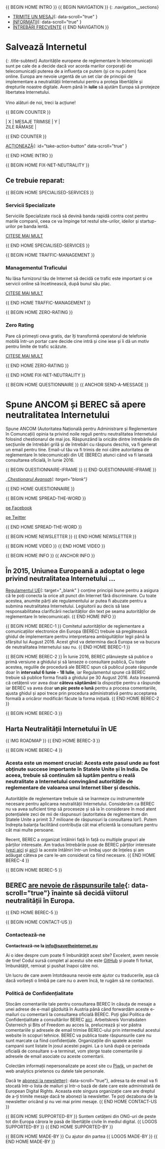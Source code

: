 {{ BEGIN HOME INTRO }}
{{ BEGIN NAVIGATION }}
{: .navigation__sections}
- [TRIMITE UN MESAJ](#send-a-message){: data-scroll="true" }
- [INFORMAȚII](#info){: data-scroll="true" }
- [ÎNTREBĂRI FRECVENTE](faq)
{{ END NAVIGATION }}

# Salvează Internetul

{: .title-subtext}
Autoritățile europene de reglementare în telecomunicații sunt pe cale de a decide dacă vor acorda marilor corporații de telecomunicații puterea de a influența ce putem (și ce nu putem) face online. Europa are nevoie urgentă de un set clar de principii de implementare a neutralității Internetului pentru a proteja libertățile și drepturile noastre digitale. Avem până în __iulie__ să ajutăm Europa să protejeze libertatea Internetului.
<br><br>
Vino alături de noi, treci la acțiune!

{{ BEGIN COUNTER }}

| X | MESAJE TRIMISE | Y | <br> ZILE RĂMASE |

{{ END COUNTER }}

[ACȚIONEAZĂ](#send-a-message){: id="take-action-button" data-scroll="true" }

{{ END HOME INTRO }}

{{ BEGIN HOME FIX-NET-NEUTRALITY }}

## Ce trebuie reparat:

{{ BEGIN HOME SPECIALISED-SERVICES }}

### Servicii Specializate

Serviciile Specializate riscă să devină banda rapidă contra cost pentru marile companii, ceea ce va împinge tot restul site-urilor, ideilor și startup-urilor pe banda lentă.

[CITEȘE MAI MULT](faq/#what-are-specialised-services)

{{ END HOME SPECIALISED-SERVICES }}

{{ BEGIN HOME TRAFFIC-MANAGEMENT }}

### Managementul Traficului

Nu lăsa furnizorul tău de Internet să decidă ce trafic este important și ce servicii online să încetinească, după bunul său plac.

[CITEȘE MAI MULT](faq/#what-is-traffic-management)

{{ END HOME TRAFFIC-MANAGEMENT }}

{{ BEGIN HOME ZERO-RATING }}

### Zero Rating

Pare că primești ceva gratis, dar îți transformă operatorul de telefonie mobilă într-un portar care decide cine intră și cine iese și îi dă un motiv pentru limite de trafic scăzute.

[CITEȘE MAI MULT](faq/#what-is-zero-rating)

{{ END HOME ZERO-RATING }}

{{ END HOME FIX-NET-NEUTRALITY }}


{{ BEGIN HOME QUESTIONNAIRE }}
{{ ANCHOR SEND-A-MESSAGE }}

# Spune ANCOM și BEREC să apere neutralitatea Internetului

Spune ANCOM (Autoritatea Națională pentru Administrare și Reglementare în Comuncații) opinia ta privind noile reguli pentru neutralitatea Internetului folosind chestionarul de mai jos. Răspunzând la oricâte dintre întrebările din secțiunile de întrebări grilă și de întrebări cu răspuns deschis, va fi generat un email pentru tine. Email-ul tău va fi trimis de noi către autoritatea de reglementare în telecomunicații din UE (BEREC) atunci când va fi lansată consultarea oficială, în Iunie 2016.

{{ BEGIN QUESTIONNAIRE-IFRAME }}
{{ END QUESTIONNAIRE-IFRAME }}

__[Chestionarul Avansat](https://consultation.savetheinternet.eu/advanced/){: target="_blank"}__

{{ END HOME QUESTIONNAIRE }}

{{ BEGIN HOME SPREAD-THE-WORD }}

[pe Facebook](http://www.facebook.com/sharer/sharer.php?s=100&p%5Burl%5D=http://www.savetheinternet.eu/&p%5Bimages%5D%5B0%5D=http://www.savetheinternet.eu/img/thumbnail.png&p%5Btitle%5D=Help%20Save%20the%20Internet&p%5Bsummary%5D=Your%20freedom%20online%20is%20threatened%20by%20EU%20proposals.%20The%20fight%20for%20an%20open%20Internet%20is%20happening%20right%20now%20in%20Brussels.)

[pe Twitter](https://twitter.com/intent/tweet?text=Help%20save%20the%20internet.%20Tell%20your%20regulator%20to%20safeguard%20net%20neutrality.%20http%3A%2F%2Fwww.savetheinternet.eu%2F%20%23SaveTheInternet)

{{ END HOME SPREAD-THE-WORD }}

{{ BEGIN HOME NEWSLETTER }}
{{ END HOME NEWSLETTER }}

{{ BEGIN HOME VIDEO }}
{{ END HOME VIDEO }}

{{ BEGIN HOME INFO }}
{{ ANCHOR INFO }}
## În 2015, Uniunea Europeană a adoptat o lege privind neutralitatea Internetului ...

[Regulamentul UE](http://eur-lex.europa.eu/legal-content/EN/TXT/?uri=CELEX:32015R2120){: target="_blank" } conține principii bune pentru a asigura că te poți conecta la orice alt punct din Internet fără discriminare. Cu toate acestea, anumite părți ale regulamentului ar putea fi abuzate pentru a submina neutralitatea Internetului. Legiuitorii au decis să lase responsabilitatea clarificării neclarităților din text pe seama autorităților de reglementare în telecomunicații.
{{ END HOME INFO }}


{{ BEGIN HOME BEREC-1 }}
Comitetul autorităților de reglementare a comunicațiilor electronice din Europa (BEREC) trebuie să pregătească ghidul de implementare pentru interpretarea ambiguităților legii până la sfârșitul lui August 2016. Acest ghid va determina dacă Europa se va bucura de neutralitatea Internetului sau nu.
{{ END HOME BEREC-1 }}

{{ BEGIN HOME BEREC-2 }}
În Iunie 2016, BEREC plănuiește să publice o primă versiune a ghidului și să lanseze o consultare publică, Cu toate acestea, regulile de procedură ale BEREC spun că publicul poate răspunde doar în __intervalul 6 Iunie - 18 Iulie__, iar Regulamentul spune că BEREC trebuie să publice forma finală a ghidului pe 30 August 2016. Asta înseamnă că cetățenii vor avea doar __câteva săptămâni__ la dispoziție pentru a răspunde iar BEREC va avea doar __un pic peste o lună__ pentru a procesa comentariile, ajusta ghidul și apoi trece prin procedura administrativă pentru acceptarea formală a oricăror modificări făcute la forma inițială.
{{ END HOME BEREC-2 }}

{{ BEGIN HOME BEREC-3 }}
## Harta Neutralității Internetului în UE
{{ IMG ROADMAP }}
{{ END HOME BEREC-3 }}

{{ BEGIN HOME BEREC-4 }}
### __Acesta este un moment crucial: Acesta este pasul unde au fost obținute succese importante în Statele Unite și în India. De aceea, trebuie să continuăm să luptăm pentru o reală neutralitate a Internetului convingând autoritățile de reglementare de valoarea unui Internet liber și deschis.__

Autoritățile de reglementare trebuie să se înarmeze cu instrumentele necesare pentru aplicarea neutralității Internetului. Considerăm ca BEREC nu va avea suficient timp să proceseze și să ia în considerare în mod atent potențialele zeci de mii de răspunsuri (autoritatea de reglementare din Statele Unite a primit 3.7 milioane de răspunsuri la consultarea lor!). Putem îndrepta balanța facilitând contribuția cât mai eficientă la consultare pentru cât mai multe persoane.

Recent, BEREC a organizat întâlniri față în față cu multiple grupuri ale părților interesate. Am tradus întrebările puse de BEREC părților interesate ([vezi aici](https://edri.org/edris-first-input-on-net-neutrality-guidelines/) și [aici](https://www.accessnow.org/rekindling-net-neutrality-our-meeting-with-eus-telecoms-regulators/)) la aceste întâlniri într-un limbaj ușor de înțeles și am adăugat câteva pe care le-am considerat ca fiind necesare.
{{ END HOME BEREC-4 }}

{{ BEGIN HOME BEREC-5 }}
## BEREC [are nevoie de răspunsurile tale](#send-a-message){: data-scroll="true"} înainte să decidă viitorul neutralității în Europa.
{{ END HOME BEREC-5 }}

{{ BEGIN HOME CONTACT-US }}
### Contactează-ne

__Contactează-ne la [info@savetheinternet.eu](mailto:info@savetheinternet.eu)__

Ai o idee despre cum poate fi îmbunătățit acest site? Excelent, avem nevoie de tine! Codul sursă complet al acestui site este [GitHub](https://github.com/Netzfreiheit/STI-UI) și poate fi forkat, îmbunătățit, remixat și pushat înapoi către noi.

Un lucru de care avem întotdeauna nevoie este ajutor cu traducerile, așa că dacă vorbești o limbă pe care nu o avem încă, te rugăm să ne contactezi.

### Politică de Confidențialitate

Stocăm comentariile tale pentru consultarea BEREC în căsuța de mesaje a unei adrese de e-mail găzduită în Austria până când forwardăm aceste e-mailuri cu comentarii la consultarea oficială BEREC. Poți găsi Politica de Confidențialitate a consultărilor BEREC [aici](http://berec.europa.eu/eng/document_register/subject_matter/berec_office/download/0/4615-privacy-statement-berec-office-policy-do_0.pdf). Arbeitskreis Vorratsdaten Österreich și Bits of Freedom au acces la, prelucrează și vor păstra comentariile și adresele de email trimise BEREC-ului prin intermediul acestui website în scopuri tehnice. BEREC va publica toate răspunsurile care nu sunt marcate ca fiind confidențiale. Organizațiile din spatele acestei campanii sunt listate în josul acestei pagini. La o lună după ce perioada oficială de consultare s-a terminat, vom șterge toate comentariile și adresele de email asociate cu aceste comentarii.

Colectăm informații nepersonalizate pe acest site cu [Piwik](https://piwik.org/), un pachet de web analytics prietenos cu datele tale personale.

Dacă te [abonezi la newsletter](#subscribe-to-newsletter){: data-scroll="true"}, adresa ta de email va fi stocată într-o lista de mailuri și într-o bază de date care este administrată de European Digital Rights. Aceasta este singura organizație care are dreptul de a-ți trimite mesaje dacă te abonezi la newsletter. Te poți dezabona de la newsletter oricând și nu vei mai primi mesaje.
{{ END HOME CONTACT-US }}

{{ BEGIN HOME SUPPORTED-BY }}
Suntem cetățeni din ONG-uri de peste tot din Europa cărora le pasă de libertățile civile în mediul digital.
{{ LOGOS SUPPORTED-BY }}
{{ END HOME SUPPORTED-BY }}

{{ BEGIN HOME MADE-BY }}
Cu ajutor din partea
{{ LOGOS MADE-BY }}
{{ END HOME MADE-BY }}
